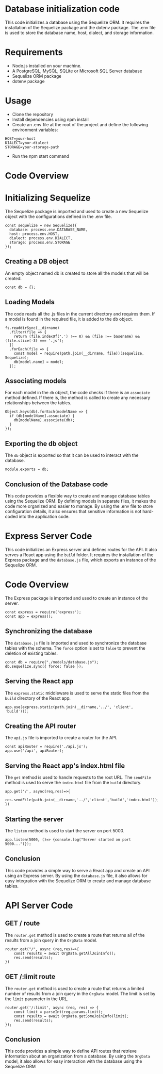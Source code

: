 # Database initialization code

This code initializes a database using the Sequelize ORM. It requires the installation of the Sequelize package and the dotenv package. 
The .env file is used to store the database name, host, dialect, and storage information.

# Requirements
- Node.js installed on your machine.
- A PostgreSQL, MySQL, SQLite or Microsoft SQL Server database
- Sequelize ORM package
- dotenv package
# Usage
- Clone the repository
- Install dependencies using npm install
- Create an .env file at the root of the project and define the following environment variables:
```DATABASE_NAME=your-database-name
HOST=your-host
DIALECT=your-dialect
STORAGE=your-storage-path
```
- Run the npm start command
# Code Overview
# Initializing Sequelize
The Sequelize package is imported and used to create a new Sequelize object with the configurations defined in the .env file.
```
const sequelize = new Sequelize({   
  database: process.env.DATABASE_NAME,
  host: process.env.HOST,
  dialect: process.env.DIALECT,
  storage: process.env.STORAGE
});
```
## Creating a DB object
An empty object named db is created to store all the models that will be created.
```
const db = {};
```
## Loading Models
The code reads all the .js files in the current directory and requires them. If a model is found in the required file, it is added to the db object.
```
fs.readdirSync(__dirname)
  .filter(file => {
    return (file.indexOf('.') !== 0) && (file !== basename) && (file.slice(-3) === '.js');
  })
  .forEach(file => {
    const model = require(path.join(__dirname, file))(sequelize, Sequelize);
    db[model.name] = model;
  });
```
## Associating models
For each model in the `db` object, the code checks if there is an `associate` method defined. 
If there is, the method is called to create any necessary relationships between the tables.
```
Object.keys(db).forEach(modelName => {
  if (db[modelName].associate) {
    db[modelName].associate(db);
  }
});
```
## Exporting the db object
The `db` object is exported so that it can be used to interact with the database.
```
module.exports = db;
```
## Conclusion of the Database code
This code provides a flexible way to create and manage database tables using the Sequelize ORM. 
By defining models in separate files, it makes the code more organized and easier to manage. 
By using the .env file to store configuration details, it also ensures that sensitive information is not hard-coded into the application code.


# Express Server Code
This code initializes an Express server and defines routes for the API. It also serves a React app using the `build` folder. 
It requires the installation of the Express package and the `database.js` file, which exports an instance of the Sequelize ORM.
# Code Overview
The Express package is imported and used to create an instance of the server.
```
const express = require('express');
const app = express();
```
## Synchronizing the database
The `database.js` file is imported and used to synchronize the database tables with the schema. 
The `force` option is set to `false` to prevent the deletion of existing tables.
```
const db = require("./models/database.js");
db.sequelize.sync({ force: false });
```
## Serving the React app
The `express.static` middleware is used to serve the static files from the `build` directory of the React app.
```
app.use(express.static(path.join(__dirname,'../', 'client', 'build')));
```
## Creating the API router
The `api.js` file is imported to create a router for the API.
```
const apiRouter = require('./api.js');
app.use('/api', apiRouter);
```
## Serving the React app's index.html file
The `get` method is used to handle requests to the root URL. The `sendFile` method is used to serve the `index.html` file from the `build` directory.
```
app.get('/', async(req,res)=>{
    res.sendFile(path.join(__dirname,'../','client','build','index.html'));
})
```
## Starting the server
The `listen` method is used to start the server on port 5000.
```
app.listen(5000, ()=> {console.log("Server started on port 5000...")});
```
## Conclusion
This code provides a simple way to serve a React app and create an API using an Express server. 
By using the `database.js` file, it also allows for easy integration with the Sequelize ORM to create and manage database tables.

# API Server Code

## GET / route
The `router.get` method is used to create a route that returns all of the results from a join query in the `OrgData` model.
```
router.get("/", async (req,res)=>{
    const results = await OrgData.getAllJoinInfo();
    res.send(results);
})
```
## GET /:limit route
The `router.get` method is used to create a route that returns a limited number of results from a join query in the `OrgData` model. 
The limit is set by the `limit` parameter in the URL.
```
router.get('/:limit', async (req, res) => {
    const limit = parseInt(req.params.limit);
    const results = await OrgData.getSomeJoinInfo(limit);
    res.send(results);
});
```
## Conclusion
This code provides a simple way to define API routes that retrieve information about an organization from a database. 
By using the `OrgData` model, it also allows for easy interaction with the database using the Sequelize ORM








